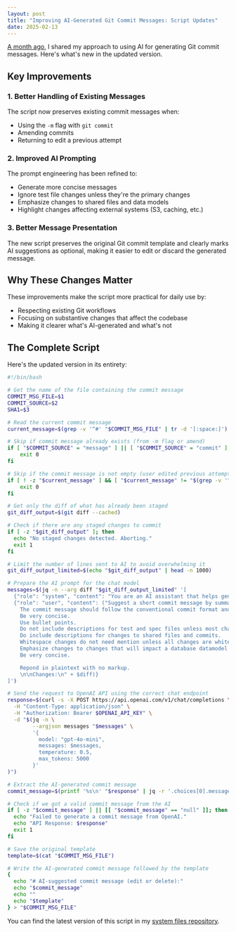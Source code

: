 ```yaml
---
layout: post
title: "Improving AI-Generated Git Commit Messages: Script Updates"
date: 2025-02-13 
---
```


[A month ago](http://localhost:4000/2025/01/17/ai-commit-messages.html), I shared my approach to using AI for generating Git commit messages. Here's what's new in the updated version.

## Key Improvements

### 1. Better Handling of Existing Messages

The script now preserves existing commit messages when:
- Using the `-m` flag with `git commit`
- Amending commits
- Returning to edit a previous attempt

### 2. Improved AI Prompting

The prompt engineering has been refined to:
- Generate more concise messages
- Ignore test file changes unless they're the primary changes
- Emphasize changes to shared files and data models
- Highlight changes affecting external systems (S3, caching, etc.)

### 3. Better Message Presentation

The new script preserves the original Git commit template and clearly marks AI suggestions as optional, making it easier to edit or discard the generated message.

## Why These Changes Matter

These improvements make the script more practical for daily use by:
- Respecting existing Git workflows
- Focusing on substantive changes that affect the codebase
- Making it clearer what's AI-generated and what's not

## The Complete Script

Here's the updated version in its entirety:

```bash
#!/bin/bash

# Get the name of the file containing the commit message
COMMIT_MSG_FILE=$1
COMMIT_SOURCE=$2
SHA1=$3

# Read the current commit message
current_message=$(grep -v '^#' "$COMMIT_MSG_FILE" | tr -d '[:space:]')

# Skip if commit message already exists (from -m flag or amend)
if [ "$COMMIT_SOURCE" = "message" ] || [ "$COMMIT_SOURCE" = "commit" ]; then
    exit 0
fi

# Skip if the commit message is not empty (user edited previous attempt)
if [ ! -z "$current_message" ] && [ "$current_message" != "$(grep -v '^#' "$COMMIT_MSG_FILE")" ]; then
    exit 0
fi

# Get only the diff of what has already been staged
git_diff_output=$(git diff --cached)

# Check if there are any staged changes to commit
if [ -z "$git_diff_output" ]; then
  echo "No staged changes detected. Aborting."
  exit 1
fi

# Limit the number of lines sent to AI to avoid overwhelming it
git_diff_output_limited=$(echo "$git_diff_output" | head -n 1000)

# Prepare the AI prompt for the chat model
messages=$(jq -n --arg diff "$git_diff_output_limited" '[
  {"role": "system", "content": "You are an AI assistant that helps generate git commit messages based on code changes."},
  {"role": "user", "content": ("Suggest a short commit message by summarizing code changes from the shared command output. 
    The commit message should follow the conventional commit format and provide meaningful context for future readers.
    Be very concise. 
    Use bullet points.
    Do not include descriptions for test and spec files unless most changes are to those files.
    Do include descriptions for changes to shared files and commits.
    Whitespace changes do not need mention unless all changes are whitespace.
    Emphasize changes to changes that will impact a database datamodel or data stored in external systems like S3 or caching technologies.
    Be very concise. 

    Repond in plaintext with no markup.
    \n\nChanges:\n" + $diff)}
]')

# Send the request to OpenAI API using the correct chat endpoint
response=$(curl -s -X POST https://api.openai.com/v1/chat/completions \
  -H "Content-Type: application/json" \
  -H "Authorization: Bearer $OPENAI_API_KEY" \
  -d "$(jq -n \
        --argjson messages "$messages" \
        '{
          model: "gpt-4o-mini",
          messages: $messages,
          temperature: 0.5,
          max_tokens: 5000
        }'
)")

# Extract the AI-generated commit message
commit_message=$(printf '%s\n' "$response" | jq -r '.choices[0].message.content' | sed 's/^ *//g')

# Check if we got a valid commit message from the AI
if [ -z "$commit_message" ] || [[ "$commit_message" == "null" ]]; then
  echo "Failed to generate a commit message from OpenAI."
  echo "API Response: $response"
  exit 1
fi

# Save the original template
template=$(cat "$COMMIT_MSG_FILE")

# Write the AI-generated commit message followed by the template
{
  echo "# AI-suggested commit message (edit or delete):"
  echo "$commit_message"
  echo ""
  echo "$template"
} > "$COMMIT_MSG_FILE"
```

You can find the latest version of this script in my [system files repository](https://github.com/softwaregravy/system_files/blob/master/git_hooks/prepare-commit-msg).
